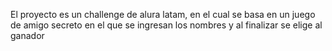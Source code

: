 El proyecto es un challenge de alura latam, en el cual se basa en un juego de amigo secreto en el que se ingresan los nombres y al finalizar se elige al ganador
